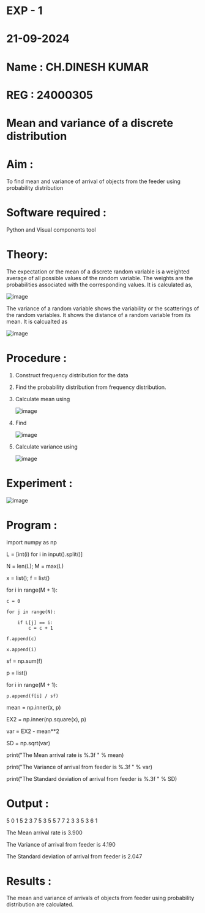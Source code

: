  # EXP - 1

 # 21-09-2024


# Name : CH.DINESH KUMAR                                             
# REG : 24000305




#  Mean and variance of a discrete  distribution


# Aim : 

To find mean and variance of arrival of objects from the feeder using probability distribution


# Software required :  

Python and Visual components tool

# Theory:

The expectation or the mean of a discrete random variable is a weighted average of all possible
values of the random variable. The weights are the probabilities associated with the corresponding values. 
It is calculated as,

![image](https://user-images.githubusercontent.com/103921593/192938463-e34177f4-f188-48a0-bda2-8f6d1d660ed2.png)

The variance of a random variable shows the variability or the scatterings of the random variables.
It shows the distance of a random variable from its mean. It is calcualted as

![image](https://user-images.githubusercontent.com/103921593/192938695-99fedc01-34d5-4d36-84df-5880e766ed0c.png)


# Procedure :

1. Construct frequency distribution for the data

2. Find the  probability distribution from frequency distribution.

3. Calculate mean using 
   
   ![image](https://user-images.githubusercontent.com/103921593/192940431-03b81777-c54d-4286-b4f4-82dfe7666b4c.png)

4. Find  
   
      ![image](https://user-images.githubusercontent.com/103921593/192940255-2d9dd746-6875-4a6d-877b-6da6cdb96ab1.png)

5.  Calculate variance using 
  
      ![image](https://user-images.githubusercontent.com/103921593/192942852-913550a9-fabe-4a55-b956-0487b18bbd97.png)


# Experiment :

![image](https://user-images.githubusercontent.com/103921593/229993174-5b67e57e-3e01-4ac4-9f83-410a932b22bf.png)

# Program :


import numpy as np

L = [int(i) for i in input().split()]

N = len(L); M = max(L)

x = list(); f = list()

for i in range(M + 1):

    c = 0
    
    for j in range(N):
    
        if L[j] == i:
            c = c + 1
    
    f.append(c)
   
    x.append(i)

sf = np.sum(f)

p = list()

for i in range(M + 1):

    p.append(f[i] / sf)


mean = np.inner(x, p)

EX2 = np.inner(np.square(x), p)

var = EX2 - mean**2

SD = np.sqrt(var)

print("The Mean arrival rate is %.3f " % mean)

print("The Variance of arrival from feeder is %.3f " % var)

print("The Standard deviation of arrival from feeder is %.3f " % SD)

# Output : 

5 0 1 5 2 3 7 5 3 5 5 7 7 2 3 3 5 3 6 1

The Mean arrival rate is 3.900

The Variance of arrival from feeder is 4.190

The Standard deviation of arrival from feeder is 2.047

# Results :
The mean and variance of arrivals of objects from feeder using probability distribution are calculated.

